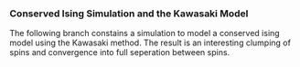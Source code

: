 ### Conserved Ising Simulation and the Kawasaki Model

The following branch constains a simulation to model a conserved ising 
model using the Kawasaki method. The result is an interesting clumping of 
spins and convergence into full seperation between spins.
